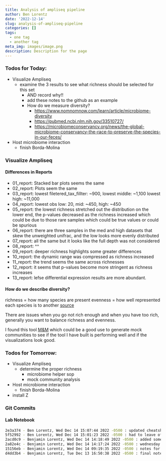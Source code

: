 ```yaml
---
title: Analysis of ampliseq pipeline
author: Ben Lorentz
date: '2022-12-14'
slug: analysis-of-ampliseq-pipeline
categories: []
tags:
  - one tag
  - another tag
meta_img: images/image.png
description: Description for the page
---
```


### Todos for Today:

- Visualize Ampliseq 
  - examine the 3 results to see what richness should be selected for this set
    - AND record why!!
    - add these notes to the github as an example
    - How do we measure diversity?
      - https://www.nomnomnow.com/learn/article/microbiome-diversity
      - https://pubmed.ncbi.nlm.nih.gov/33510727/
      - https://microbiomeconservancy.org/news/the-global-microbiome-conservancy-the-race-to-preserve-the-species-in-our-feces/
- Host microbiome interaction
  - finish Borda-Molina
  
### Visualize Ampliseq

#### Differences in Reports

- 01_report: Stacked bar plots seems the same
- 02_report: Plots seem the same
- 03_report: lowest filetered_tax_fillter: ~900, lowest middle: ~1,100 lowest high: ~11,000
- 04_report: lowest obs low: 20, mid: ~450, high: ~450 
- 05_report: the lowest richness stretched out the distribution on the lower end, the p-values decreased as the richness increased which could be due to those rare samples which could be true values or could be spurious
- 06_report: there are three samples in the med and high datasets that skew the unweighted unifrac, and the low looks more evenly distributed 
- 07_report: all the same but it looks like the full depth was not considered
- 08_report: ^^
- 09_report: deeper richness highlights some greater differences
- 10_report: the dynamic range was compressed as richness increased
- 11_report: the trend seems the same across richnesses
- 12_report: it seems that p-values become more stringent as richness increases
- 13_report: lefse differential expression results are more abundant. 

#### How do we describe diversity?

richness = how many species are present
evenness = how well represented each species is to another
[source](https://www.nomnomnow.com/learn/article/microbiome-diversity)

There are issues when you go not rich enough and when you have too rich, generally you want to balance richness and evenness. 

I found this tool [M&M]() which could be a good use to generate mock communities to see if the tool I have built is performing well and if the visualizations look good. 

### Todos for Tomorrow:

- Visualize Ampliseq 
  - determine the proper richness
    - microbiome helper sop
    - mock community analysis
- Host microbiome interaction
  - finish Borda-Molina
- install Z

### Git Commits

#### Lab Notebook

```bash
2e3a374 - Ben Lorentz, Wed Dec 14 15:07:44 2022 -0500 : updated cheatsheet with ubuntu command
5f52992 - Ben Lorentz, Wed Dec 14 15:01:23 2022 -0500 : had to leave office since no wifi
2acd0c9 - Benjamin Lorentz, Wed Dec 14 14:18:49 2022 -0500 : added some links to research
2a82e4c - Benjamin Lorentz, Wed Dec 14 14:17:24 2022 -0500 : wednesday update with differences in report
15156eb - Benjamin Lorentz, Wed Dec 14 09:19:35 2022 -0500 : notes for wednesday
d4dd3b4 - Benjamin Lorentz, Tue Dec 13 16:50:38 2022 -0500 : final notes for tuesday
```



